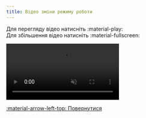 ```yaml
---
title: Відео зміни режиму роботи
--- 
```


Для перегляду відео натисніть :material-play:   
Для збільшення відео натисніть :material-fullscreen:   

<video controls disablepictureinpicture muted>
  <source src="../assets/video/mode2.mp4" type="video/mp4" />Тег video не підтримується вашим браузером.<a href="../assets/video/mode.mp4">Скачати відео.</a>
</video>

[:material-arrow-left-top: Повернутися](../web-interface/#select-mode)